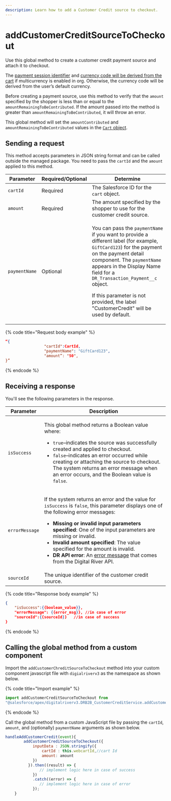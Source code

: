 ```yaml
---
description: Learn how to add a Customer Credit source to checkout.
---
```


# addCustomerCreditSourceToCheckout

Use this global method to create a customer credit payment source and attach it to checkout.&#x20;

The [payment session identifier](https://docs.digitalriver.com/digital-river-api/checkouts/creating-checkouts#payment-session-identifier) and [currency code will be derived from the cart](https://docs.digitalriver.com/digital-river-api/checkouts/creating-checkouts/selecting-a-currency#how-currency-is-prioritized) if multicurrency is enabled in org. Otherwise, the currency code will be derived from the user’s default currency.

Before creating a payment source, use this method to verify that the `amount` specified by the shopper is less than or equal to the  `amountRemainingToBeContributed`. If the amount passed into the method is greater than `amountRemainingToBeContributed`, it will throw an error.&#x20;

This global method will set the `amountContributed` and `amountRemainingToBeContributed` values in the [`Cart` object](../../appendix/custom-fields-and-objects.md#cart-standard-object).

## Sending a request

This method accepts parameters in JSON string format and can be called outside the managed package. You need to pass the `cartId` and the `amount` applied to this method.&#x20;

| Parameter     | Required/Optional | Determine                                                                                                                                                                                                                                                                                                                                                                                                            |
| ------------- | ----------------- | -------------------------------------------------------------------------------------------------------------------------------------------------------------------------------------------------------------------------------------------------------------------------------------------------------------------------------------------------------------------------------------------------------------------- |
| `cartId`      | Required          | The Salesforce ID for the `cart` object.                                                                                                                                                                                                                                                                                                                                                                             |
| `amount`      | Required          | The amount specified by the shopper to use for the customer credit source.                                                                                                                                                                                                                                                                                                                                           |
| `paymentName` | Optional          | <p>You can pass the <code>paymentName</code> if you want to provide a different label (for example, <code>GiftCard123</code>) for the payment on the payment detail component. The <code>paymentName</code> appears in the Display Name field for a <code>DR_Transaction_Payment__c</code> object.   </p><p></p><p>If this parameter is not provided, the label "CustomerCredit" will be used by default.</p><p></p> |

{% code title="Request body example" %}
```json
“{
                 "cartId":CartId, 
                 "paymentName": "GiftCard123",
                 "amount”: "50", 
}”
```
{% endcode %}

## Receiving a response

You'll see the following parameters in the response.



| Parameter      | Description                                                                                                                                                                                                                                                                                                                                                                                                                                                                                                                                                                                                                                           |
| -------------- | ----------------------------------------------------------------------------------------------------------------------------------------------------------------------------------------------------------------------------------------------------------------------------------------------------------------------------------------------------------------------------------------------------------------------------------------------------------------------------------------------------------------------------------------------------------------------------------------------------------------------------------------------------- |
| `isSuccess`    | <p>This global method returns a Boolean value where:</p><ul><li> <code>true</code>–indicates the source was successfully created and applied to checkout.</li><li><code>false</code>–indicates an error occurred while creating or attaching the source to checkout. The system returns an error message when an error occurs, and the Boolean value is <code>false</code>.</li></ul>                                                                                                                                                                                                                                                                 |
| `errorMessage` | <p>If the system returns an error and the value for <code>isSuccess</code> is <code>false</code>, this parameter displays one of the following error messages:</p><ul><li><strong>Missing or invalid input parameters specified</strong>: One of the input parameters are missing or invalid.</li><li><strong>Invalid amount specified</strong>: The value specified for the amount is invalid.</li><li><strong>DR API error</strong>: An <a href="https://docs.digitalriver.com/digital-river-api/payment-integrations-1/digitalriver.js/reference/error-types-codes-and-objects">error message</a> that comes from the Digital River API.</li></ul> |
| `sourceId`     | The unique identifier of the customer credit source.                                                                                                                                                                                                                                                                                                                                                                                                                                                                                                                                                                                                  |



{% code title="Response body example" %}
```json
{
    "isSuccess":{{boolean_value}},
    "errorMessage": {{error_msg}}, //in case of error
    "sourceId":{{sourceId}}   //in case of success
}
```
{% endcode %}

## Calling the global method from a custom component

Import the `addCustomerChreditSourceToCheckout` method into your custom component javascript  file with `digialriverv3` as the namespace as shown below.

{% code title="Import example" %}
```javascript
import addCustomerCreditSourceToCheckout from 
"@salesforce/apex/digitalriverv3.DRB2B_CustomerCreditService.addCustomerCreditSourceToCheckout";
```
{% endcode %}

Call the global method from a custom JavaScript file by passing the `cartId`, `amount`, and (optionally) `paymentName` arguments as shown below.

```javascript
handleAddCustomerCredit(event){
        addCustomerCreditSourceToCheckout({
            inputData : JSON.stringify({
                cartId : this.webcartId,//cart Id
                amount: amount 
            })
          }).then((result) => {
               // implement logic here in case of success
            })
            .catch((error) => {
               // implement logic here in case of error
            });
    }
```
